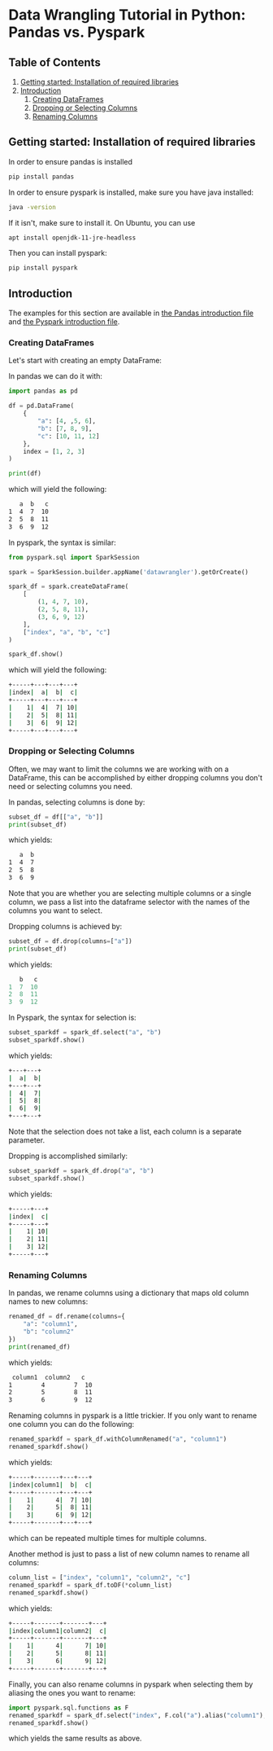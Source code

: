 # Data Wrangling Tutorial in Python: Pandas vs. Pyspark

## Table of Contents
1. [Getting started: Installation of required libraries](#installation)
2. [Introduction](#introduction)
    1. [Creating DataFrames](#creating-dataframes)
    2. [Dropping or Selecting Columns](#dropping-selecting)
    3. [Renaming Columns](#renaming)

## Getting started: Installation of required libraries
<a name="installation"></a>
In order to ensure pandas is installed
```bash
pip install pandas
```

In order to ensure pyspark is installed, make sure you have java installed:
```bash
java -version
```

If it isn't, make sure to install it. On Ubuntu, you can use 
```bash
apt install openjdk-11-jre-headless
```

Then you can install pyspark:
```bash
pip install pyspark
```

## Introduction
<a name="introduction"></a>
The examples for this section are available in [the Pandas introduction file](introduction_pandas.py) and [the Pyspark introduction file](introduction_pyspark.py).

### Creating DataFrames
<a name="creating-dataframes"></a>
Let's start with creating an empty DataFrame:

In pandas we can do it with:

```python
import pandas as pd

df = pd.DataFrame(
    {
        "a": [4, ,5, 6],
        "b": [7, 8, 9],
        "c": [10, 11, 12]
    },
    index = [1, 2, 3]
)

print(df)
```
which will yield the following:
```bash
   a  b   c
1  4  7  10
2  5  8  11
3  6  9  12
```


In pyspark, the syntax is similar:

```python
from pyspark.sql import SparkSession

spark = SparkSession.builder.appName('datawrangler').getOrCreate()

spark_df = spark.createDataFrame(
    [
        (1, 4, 7, 10),
        (2, 5, 8, 11),
        (3, 6, 9, 12)
    ],
    ["index", "a", "b", "c"]
)

spark_df.show()
```
which will yield the following:
```bash
+-----+---+---+---+                                                             
|index|  a|  b|  c|
+-----+---+---+---+
|    1|  4|  7| 10|
|    2|  5|  8| 11|
|    3|  6|  9| 12|
+-----+---+---+---+
```

### Dropping or Selecting Columns
<a name="dropping-selecting"></a>
Often, we may want to limit the columns we are working with on a DataFrame, this can be accomplished by either dropping columns you don't need or selecting columns you need.

In pandas, selecting columns is done by:
```python
subset_df = df[["a", "b"]]
print(subset_df)
```
which yields:
```bash
   a  b
1  4  7
2  5  8
3  6  9
```
Note that you are whether you are selecting multiple columns or a single column, we pass a list into the dataframe selector with the names of the columns you want to select.

Dropping columns is achieved by:
```python
subset_df = df.drop(columns=["a"])
print(subset_df)
```
which yields:
```python
   b   c
1  7  10
2  8  11
3  9  12
```

In Pyspark, the syntax for selection is:
```python
subset_sparkdf = spark_df.select("a", "b")
subset_sparkdf.show()
```
which yields:
```bash
+---+---+
|  a|  b|
+---+---+
|  4|  7|
|  5|  8|
|  6|  9|
+---+---+
```
Note that the selection does not take a list, each column is a separate parameter.

Dropping is accomplished similarly:
```python
subset_sparkdf = spark_df.drop("a", "b")
subset_sparkdf.show()
```
which yields:
```bash
+-----+---+
|index|  c|
+-----+---+
|    1| 10|
|    2| 11|
|    3| 12|
+-----+---+
```

### Renaming Columns
<a name="renaming"></a>
In pandas, we rename columns using a dictionary that maps old column names to new columns:
```python
renamed_df = df.rename(columns={
    "a": "column1",
    "b": "column2"
})
print(renamed_df)
```
which yields:
```bash
 column1  column2   c
1        4        7  10
2        5        8  11
3        6        9  12
```

Renaming columns in pyspark is a little trickier. If you only want to rename one column you can do the following:
```python
renamed_sparkdf = spark_df.withColumnRenamed("a", "column1")
renamed_sparkdf.show()
```
which yields:
```bash
+-----+-------+---+---+
|index|column1|  b|  c|
+-----+-------+---+---+
|    1|      4|  7| 10|
|    2|      5|  8| 11|
|    3|      6|  9| 12|
+-----+-------+---+---+
```
which can be repeated multiple times for multiple columns. 

Another method is just to pass a list of new column names to rename all columns:
```python
column_list = ["index", "column1", "column2", "c"]
renamed_sparkdf = spark_df.toDF(*column_list)
renamed_sparkdf.show()
```
which yields:
```bash
+-----+-------+-------+---+
|index|column1|column2|  c|
+-----+-------+-------+---+
|    1|      4|      7| 10|
|    2|      5|      8| 11|
|    3|      6|      9| 12|
+-----+-------+-------+---+
```

Finally, you can also rename columns in pyspark when selecting them by aliasing the ones you want to rename:

```python
import pyspark.sql.functions as F
renamed_sparkdf = spark_df.select("index", F.col("a").alias("column1"), F.col("b").alias("column2"), "c")
renamed_sparkdf.show()
```
which yields the same results as above.